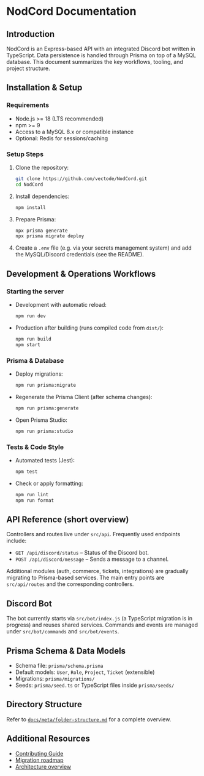 # NodCord Documentation

## Introduction

NodCord is an Express-based API with an integrated Discord bot written in TypeScript. Data persistence is handled through Prisma on top of a MySQL database. This document summarizes the key workflows, tooling, and project structure.

## Installation & Setup

### Requirements

- Node.js >= 18 (LTS recommended)
- npm >= 9
- Access to a MySQL 8.x or compatible instance
- Optional: Redis for sessions/caching

### Setup Steps

1. Clone the repository:
   ```bash
   git clone https://github.com/vectode/NodCord.git
   cd NodCord
   ```
2. Install dependencies:
   ```bash
   npm install
   ```
3. Prepare Prisma:
   ```bash
   npx prisma generate
   npx prisma migrate deploy
   ```
4. Create a `.env` file (e.g. via your secrets management system) and add the MySQL/Discord credentials (see the README).

## Development & Operations Workflows

### Starting the server

- Development with automatic reload:
  ```bash
  npm run dev
  ```
- Production after building (runs compiled code from `dist/`):
  ```bash
  npm run build
  npm start
  ```

### Prisma & Database

- Deploy migrations:
  ```bash
  npm run prisma:migrate
  ```
- Regenerate the Prisma Client (after schema changes):
  ```bash
  npm run prisma:generate
  ```
- Open Prisma Studio:
  ```bash
  npm run prisma:studio
  ```

### Tests & Code Style

- Automated tests (Jest):
  ```bash
  npm test
  ```
- Check or apply formatting:
  ```bash
  npm run lint
  npm run format
  ```

## API Reference (short overview)

Controllers and routes live under `src/api`. Frequently used endpoints include:

- `GET /api/discord/status` – Status of the Discord bot.
- `POST /api/discord/message` – Sends a message to a channel.

Additional modules (auth, commerce, tickets, integrations) are gradually migrating to Prisma-based services. The main entry points are `src/api/routes` and the corresponding controllers.

## Discord Bot

The bot currently starts via `src/bot/index.js` (a TypeScript migration is in progress) and reuses shared services. Commands and events are managed under `src/bot/commands` and `src/bot/events`.

## Prisma Schema & Data Models

- Schema file: `prisma/schema.prisma`
- Default models: `User`, `Role`, `Project`, `Ticket` (extensible)
- Migrations: `prisma/migrations/`
- Seeds: `prisma/seed.ts` or TypeScript files inside `prisma/seeds/`

## Directory Structure

Refer to [`docs/meta/folder-structure.md`](../meta/folder-structure.md) for a complete overview.

## Additional Resources

- [Contributing Guide](../process/contributing.md)
- [Migration roadmap](../planning/todo.md)
- [Architecture overview](../overview/architecture.md)
